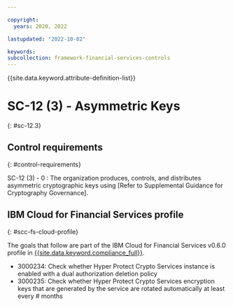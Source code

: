 ```yaml
---

copyright:
  years: 2020, 2022

lastupdated: "2022-10-02"

keywords: 
subcollection: framework-financial-services-controls
---
```


{{site.data.keyword.attribute-definition-list}}

               
# SC-12 (3) - Asymmetric Keys
{: #sc-12.3}

## Control requirements
{: #control-requirements}

SC-12 (3) - 0
    : The organization produces, controls, and distributes asymmetric cryptographic keys using [Refer to Supplemental Guidance for Cryptography Governance].

## IBM Cloud for Financial Services profile
{: #scc-fs-cloud-profile}

The goals that follow are part of the IBM Cloud for Financial Services v0.6.0 profile in [{{site.data.keyword.compliance_full}}](/docs/security-compliance?topic=security-compliance-getting-started).

- 3000234: Check whether Hyper Protect Crypto Services instance is enabled with a dual authorization deletion policy 
- 3000235: Check whether Hyper Protect Crypto Services encryption keys that are generated by the service are rotated automatically at least every # months



